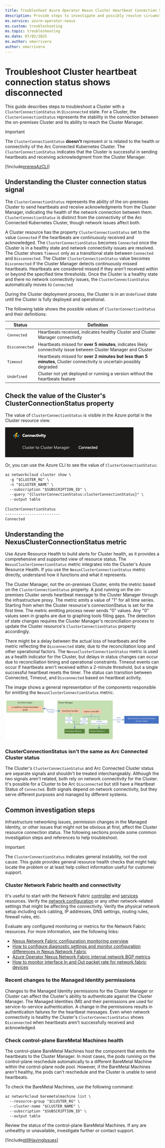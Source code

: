 ```yaml
---
title: Troubleshoot Azure Operator Nexus Cluster Heartbeat Connection Status shows Disconnected
description: Provide steps to investigate and possibly resolve circumstances that are preventing the Cluster from sending heartbeats to the Cluster Manager.
ms.service: azure-operator-nexus
ms.custom: troubleshooting
ms.topic: troubleshooting
ms.date: 07/02/2025
ms.author: omarrivera
author: omarrivera
---
```


# Troubleshoot Cluster heartbeat connection status shows disconnected

This guide describes steps to troubleshoot a Cluster with a `ClusterConnectionStatus` in `Disconnected` state.
For a Cluster, the `ClusterConnectionStatus` represents the stability in the connection between the on-premises Cluster and its ability to reach the Cluster Manager.

> [!IMPORTANT]
> The `ClusterConnectionStatus` **doesn't** represent or is related to the health or connectivity of the Arc Connected Kubernetes Cluster.
> The `ClusterConnectionStatus` indicates that the Cluster is successful in sending heartbeats and receiving acknowledgment from the Cluster Manager.

[!include[prereqAzCLI](./includes/baremetal-machines/prerequisites-azure-cli-bare-metal-machine-actions.md)]

## Understanding the Cluster connection status signal

The `ClusterConnectionStatus` represents the ability of the on-premises Cluster to send heartbeats and receive acknowledgments from the Cluster Manager, indicating the health of the network connection between them.
`ClusterConnectionStatus` is distinct from the connectivity of the Arc Connected Kubernetes Cluster, though network issues affect both.

A Cluster resource has the property `ClusterConnectionStatus` set to the value `Connected` if the heartbeats are continuously received and acknowledged.
The `ClusterConnectionStatus` becomes `Connected` once the Cluster is in a healthy state and network connectivity issues are resolved.
The Cluster shows `Timeout` only as a transitional state between `Connected` and `Disconnected`.
The Cluster `ClusterConnectionStatus` value becomes `Disconnected` if the Cluster Manager detects continuously missed heartbeats.
Heartbeats are considered missed if they aren't received within or beyond the specified time thresholds.
Once the Cluster is a healthy state and there no network connectivity issues, the `ClusterConnectionStatus` automatically moves to `Connected`

During the Cluster deployment process, the Cluster is in an `Undefined` state until the Cluster is fully deployed and operational.

The following table shows the possible values of `ClusterConnectionStatus` and their definitions:

| Status         | Definition                                                                                                            |
|----------------|-----------------------------------------------------------------------------------------------------------------------|
| `Connected`    | Heartbeats received, indicates healthy Cluster and Cluster Manager connectivity                                       |
| `Disconnected` | Heartbeats missed for **over 5 minutes**, indicates likely connectivity issue between Cluster Manager and Cluster     |
| `Timeout`      | Heartbeats missed for **over 2 minutes but less than 5 minutes**, Cluster connectivity is uncertain possibly degraded |
| `Undefined`    | Cluster not yet deployed or running a version without the heartbeats feature                                          |

## Check the value of the Cluster's ClusterConnectionStatus property

The value of `ClusterConnectionStatus` is visible in the Azure portal in the Cluster resource view.

![ClusterConnectionStatus](./media/troubleshoot-cluster-heartbeat-connection-status/az-portal-cluster-connection-status.png)

Or, you can use the Azure CLI to see the value of `ClusterConnectionStatus`:

```azurecli
az networkcloud cluster show \
  -g "$CLUSTER_RG" \
  -n "$CLUSTER_NAME" \
  --subscription "$SUBSCRIPTION_ID" \
  --query "{ClusterConnectionStatus:clusterConnectionStatus}" \
  --output table

ClusterConnectionStatus
-------------------------
Connected
```

## Understanding the NexusClusterConnectionStatus metric

Use Azure Resource Health to build alerts for Cluster health, as it provides a comprehensive and supported view of resource status.
The `NexusClusterConnectionStatus` metric integrates into the Cluster's Azure Resource Health.
If you use the `NexusClusterConnectionStatus` metric directly, understand how it functions and what it represents.

The Cluster Manager, not the on-premises Cluster, emits the metric based on the `ClusterConnectionStatus` property.
A pod running on the on-premises Cluster sends heartbeat message to the Cluster Manager through the infrastructure proxy.
The metric emits a value of "1" for all time series. Starting from when the Cluster resource's connectionStatus is set for the first time.
The metric emitting process never sends "0" values. Any "0" values seen in graphs are due to graphing tools filling gaps.
The detection of state changes requires the Cluster Manager's reconciliation process to update the Cluster resource's `ClusterConnectionStatus` property accordingly.

There might be a delay between the actual loss of heartbeats and the metric reflecting the `Disconnected` state, due to the reconciliation loop and other operational factors.
The `NexusClusterConnectionStatus` metric is used as a health indicator for the Cluster, but delays in status changes can occur due to reconciliation timing and operational constraints.
Timeout events can occur if heartbeats aren't received within a 2-minute threshold, but a single successful heartbeat resets the timer.
The status can transition between Connected, Timeout, and `Disconnected` based on heartbeat activity.

The image shows a general representation of the components responsible for emitting the `NexusClusterConnectionStatus` metric.

![ClusterHeartbeatComponents](./media/troubleshoot-Cluster-heartbeat-connection-status/cluster-connection-status-components-for-metric.png)

### ClusterConnectionStatus isn't the same as Arc Connected Cluster status

The Cluster's `ClusterConnectionStatus` and Arc Connected Cluster status are separate signals and shouldn't be treated interchangeably.
Although the two signals aren't related, both rely on network connectivity for the Cluster.
It's possible for a Cluster to be Arc `Disconnected` but still have a Heartbeat Status of `Connected`.
Both signals depend on network connectivity, but they serve different purposes and managed by different systems.

## Common investigation steps

Infrastructure networking issues, permission changes in the Managed Identity, or other issues that might not be obvious at first, affect the Cluster resource connection status.
The following sections provide some common investigation steps and references to help troubleshoot.

> [!IMPORTANT]
> The `ClusterConnectionStatus` indicates general instability, not the root cause.
> This guide provides general resource health checks that might help locate the problem or at least help collect information useful for customer support.

### Cluster Network Fabric health and connectivity

It's useful to start with the Network Fabric [controller][Network Fabric Controller] and [services][Network Fabric Services] resources.
Verify the [network configuration][How to Configure Network Fabric] or any other network-related settings that might be affecting the connectivity.
Verify the physical network setup including rack cabling, IP addresses, DNS settings, routing rules, firewall rules, etc.

[How to Configure Network Fabric]: ./howto-configure-network-fabric.md
[Network Fabric Controller]: ./concepts-network-fabric-controller.md
[Network Fabric Services]: ./concepts-network-fabric-services.md

Evaluate any configured monitoring or metrics for the Network Fabric resources.
For more information, see the following links:

- [Nexus Network Fabric configuration monitoring overview](./concepts-network-fabric-configuration-monitoring.md)
- [How to configure diagnostic settings and monitor configuration differences in Nexus Network Fabric](./howto-configure-diagnostic-settings-monitor-configuration-differences.md)
- [Azure Operator Nexus Network Fabric internal network BGP metrics](./concepts-internal-network-bgp-metrics.md)
- [How to monitor interface In and Out packet rate for network fabric devices](./howto-monitor-interface-packet-rate.md)

### Recent changes to the Managed Identity permissions

Changes to the Managed Identity permissions for the Cluster Manager or Cluster can affect the Cluster's ability to authenticate against the Cluster Manager.
The Managed Identities (MI) and their permissions are used for service-to-service authentication.
A change in the permissions results in authentication failures for the heartbeat messages.
Even when network connectivity is healthy the Cluster's `ClusterConnectionStatus` shows `Disconnected` when heartbeats aren't successfully received and acknowledged.

### Check control-plane BareMetal Machines health

The control-plane BareMetal Machines host the component that emits the heartbeats to the Cluster Manager.
In most cases, the pods running on the control-plane reschedule automatically to a different BareMetal Machine within the control-plane node pool.
However, if the BareMetal Machines aren't healthy, the pods can't reschedule and the Cluster is unable to send heartbeats.

To check the BareMetal Machines, use the following command:

```azurecli
az networkcloud baremetalmachine list \
  --resource-group "$CLUSTER_RG" \
  --cluster-name "$CLUSTER_NAME" \
  --subscription "$SUBSCRIPTION_ID" \
  --output table
```

Review the status of the control-plane BareMetal Machines. If any are unhealthy or unavailable, investigate further or contact support.

[!include[stillHavingIssues](./includes/contact-support.md)]
